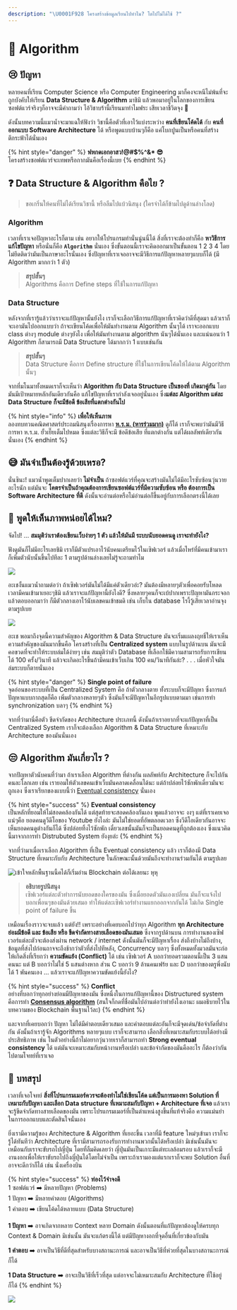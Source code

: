 ```yaml
---
description: "\U0001F928 โครงสร้างข้อมูลเรียนไปทำไม? โตไปไม่ได้ใช้ ?"
---
```


# 👶 Algorithm

## 😢 ปัญหา

หลายคนที่เรียน Computer Science หรือ Computer Engineering มาก็คงจะหนีไม่พ้นที่จะถูกบังคับให้เรียน **Data Structure & Algorithm** มาชิมิ แล้วพอมาอยู่ในโลกของการเขียนซอฟต์แวร์จริงๆก็อาจจะมีคำถามว่า ไอ้วิชาบร้านี้เรียนมาทำไมฟระ เสียเวลาชีวิตจุง 🤬 

ดังนั้นบทความนี้แมวน้ำจะมาแฉให้ฟังว่า วิชานี้คือตัวที่เอาไว้แบ่งระหว่าง **คนที่เขียนโค้ดได้** กับ **คนที่ออกแบบ Software Architecture** ได้ หรือพูดแบบบ้านๆก็คือ แค่โบกปูนเป็นหรือคนที่สร้างตึกระฟ้าได้นั่นเอง

{% hint style="danger" %}
**ฟหกดเอกอาสว!@\#$%^&\* 😎**  
โครงสร้างซอฟต์แวร์จะเทพหรือกากมันคือเรื่องนี้เบย
{% endhint %}

## ❓ Data Structure & Algorithm คือไย ?

> ขอเกริ่นให้คนที่ไม่ได้เรียนวิชานี้ หรือลืมไปแบ้วนิสนุง \(ใครจำได้ก็ข้ามไปดูด้านล่างโลด\)

### Algorithm

เวลาที่เราเจอปัญหาอะไรก็ตาม เช่น อยากให้โปรแกรมทำนั่นนู่นนี่ได้ สิ่งที่เราจะต้องทำก็คือ **หาวิธีการแก้ไขปัญหา** หรือนั่นก็คือ **`Algorithm`** นั่นเอง ซึ่งขั้นตอนนี้เราจะคิดออกมาเป็นขั้นตอน 1 2 3 4 โดยไม่ยึดติดว่ามันเป็นภาษาอะไรนั่นเอง ซึ่งปัญหาที่เราเจออาจจะมีวิธีการแก้ปัญหาหลายๆแบบก็ได้ \(มี Algorithm มากกว่า 1 ตัว\)

> **สรุปสั้นๆ**  
> Algorithms คือการ Define steps ที่ใช้ในการแก้ปัญหา

### Data Structure

หลังจากที่เรารู้แล้วว่าเราจะแก้ปัญหานั้นยังไง เราก็จะเลือกวิธีการแก้ปัญหาที่เราคิดว่าดีที่สุดมา แล้วเราก็จะเอามันไปออกแบบว่า ถ้าจะเขียนโค้ดเพื่อให้มันทำงานตาม Algorithm นั้นๆได้ เราจะออกแบบ class ต่างๆ module ต่างๆยังไง เพื่อให้มันทำงานตาม algorithm นันๆได้นั่นเอง และแน่นอนว่า 1 Algorithm ก็สามารถมี Data Structure ได้มากกว่า 1 แบบเช่นกัน

> **สรุปสั้นๆ**  
> Data Structure คือการ Define structure ที่ใช้ในการเขียนโค้ดให้ได้ตาม Algorithm นั้นๆ

จากที่มโนมาทั้งหมดเราก็จะเห็นว่า **Algorithm กับ Data Structure เป็นของที่ เกิดมาคู่กัน** โดยมันมีเป้าหมายหลักอันเดียวกันคือ แก้ไขปัญหาที่เรากำลังเจออยู่นั่นเอง ซึ่ง**แต่ละ Algorithm แต่ละ Data Structure ก็จะมีข้อดี ข้อเสียที่แตกต่างกันไป**

{% hint style="info" %}
**เพื่อให้เห็นภาพ**  
ลองทบทวนคณิตศาสตร์ประถมนิสนุงเรื่องการหา [**ห.ร.ม. \(หารร่วมมาก\)**](https://en.wikipedia.org/wiki/Greatest_common_divisor) ดูก็ได้ เราก็จะพบว่ามันมีวิธีการหา ห.ร.ม. ยั้วเยี๊ยเต็มไปหมด ซึ่งแต่ละวิธีก็จะมี ข้อดีข้อเสีย ที่แตกต่างกัน แต่ได้ผลลัพท์เดียวกันนั่นเอง
{% endhint %}

## 😅 มันจำเป็นต้องรู้ด้วยเหรอ?

นั่นซินะ! แมวน้ำพูดเต็มปากเลยว่า **ไม่จำเป็น** ถ้าซอฟต์แวร์ที่คุณจะสร้างมันไม่ได้มีอะไรซับซ้อนวุ่นวายอะไรนัก แต่มันจะ **โคตรจำเป็นถ้าคุณต้องการเขียนซอฟต์แวร์ที่มีความซับซ้อน หรือ ต้องการเป็น Software Architecture ที่ดี** ดังนั้นจะอ่านต่อหรือไม่อ่านต่อก็ขึ้นอยู่กับการเลือกตรงนี้ได้เลย

## 🤔 พูดให้เห็นภาพหน่อยได้ไหม?

จัดไป! ... **สมมุติว่าเราต้องเขียนเว็บง่ายๆ 1 ตัว แล้วให้มันมี ระบบนับยอดคนดู เราจะทำยังไง?**

ฟังดูมันก็ไม่มีอะไรเลยชิมิ เราก็มีตัวแปรเอาไว้นับคนเตรียมไว้ในเซิฟเวอร์ แล้วเมื่อไหร่ที่มีคนเข้ามาเราก็เพิ่มตัวนับนั้นขึ้นไปทีละ 1 ตามรูปด้านล่างเลยไม่รู้จะถามทำไม

![](../../.gitbook/assets/image%20%281009%29.png)

อะเชงั้นแมวน้ำถามต่อว่า ถ้าเซิฟเวอร์มันไม่ได้มีแค่ตัวเดียวอ่ะ? มันต้องมีหลายๆตัวเพื่อคอยรับโหลดเวลามีคนเข้ามาเยอะๆชิมิ แล้วเราจะแก้ปัญหานี้ยังไงดี? ซึ่งหลายๆคนก็จะเบ้ปากเพราะปัญหามันกระจอก แล้วตอบออกมาว่า ก็มีตัวกลางเอาไว้นับเลขคนเข้าชมดิ เช่น เก็บใน database ไรงี้วู้เสียเวลาอ่านจุง ตามรูปเบย

![](../../.gitbook/assets/image%20%281006%29.png)

อะเช พอมาถึงจุดนี้ความสำคัญของ Algorithm & Data Structure มันจะเริ่มแผลงฤทธิ์ให้เราเห็นความสำคัญของมันมากขึ้นคือ โครงสร้างที่เป็น **Centralized system** แบบในรูปด้านบน มันจะมีคอขวดที่จะทำให้ระบบล่มได้ง่ายๆ เช่น สมมุติว่าตัว Database ที่เลือกใช้มีความสามารถรับการเขียนได้ 100 ครั้ง/วินาที แล้วจะเกิดอะไรขึ้นถ้ามีคนเข้าเว็บเกิน 100 คน/วินาทีกันล่ะ? . . . เมื่อหัวใจมันล่มระบบก็ตายนั่นเอง

{% hint style="danger" %}
**Single point of failure**  
จุดอ่อนของระบบที่เป็น Centralized System คือ ถ้าตัวกลางตาย ทั้งระบบก็จะมีปัญหา ซึ่งการแก้ปัญหาแบบกากสุดก็คือ เพิ่มตัวกลางหลายๆตัว ซึ่งมันก็จะมีปัญหาในอีกรูปแบบตามมา เช่นการทำ synchronization บลาๆ
{% endhint %}

จากที่ว่ามานี่คือตัว ขีดจำกัดของ Architecture ประเภทนี้ ดังนั้นถ้าเราอยากที่จะแก้ปัญหาที่เป็น Centralized System เราก็จะต้องเลือก Algorithm & Data Structure ที่เหมาะกับ Architecture ของมันนั่นเอง

## 😒 Algorithm มันเกี่ยวไร ?

จากปัญหาตัวนับคนที่ว่ามา ถ้าเราเลือก Algorithm ที่ต่างกัน ผลลัพท์กับ Architecture ก็จะไปกันคนละโลกเลย เช่น  เรายอมให้ตัวเลขคนเข้าเว็บมันคลาดเคลื่อนได้นะ แต่ถ้าปล่อยไว้ซักพักเดี๋ยวมันจะถูกเอง ซึ่งเราเรียกของแบบนี้ว่า [Eventual consistency](https://en.wikipedia.org/wiki/Eventual_consistency) นั่นเอง

{% hint style="success" %}
**Eventual consistency**  
เป็นหลักที่ยอมให้ไม่สอดคล้องกันได้ แต่สุดท้ายจะสอดคล้องกันเอง พูดแล้วอาจจะ งงๆ แต่ที่เราเคยเจอแน่ๆคือ ยอดคนดูวีดีโอของ Youtube ยังไงล่ะ มันไม่ใช่ยอดที่อัพตลอดเวลา ซึ่งวีดีโอเดียวกันอาจจะเห็นยอดคนดูต่างกันก็ได้ ซึ่งปล่อยทิ้งไว้ซักพัก เดี๋ยวเลขนั้นมันก็จะเป็นยอดคนดูที่ถูกต้องเอง ซึ่งแนวคิดนี้มาจากการทำ  Distrubuted System ยังงุยล่ะ
{% endhint %}

จากที่ว่ามาเมื่อเราเลือก Algorithm ที่เป็น Eventual consistency แล้ว เราก็ต้องมี Data Structure ที่เหมาะกับกับ Architecture ในลักษณะนั้นด้วยมันถึงจะทำงานร่วมกันได้ ตามรูปเลย

![&#xE40;&#xE02;&#xE49;&#xE32;&#xE43;&#xE08;&#xE2B;&#xE25;&#xE31;&#xE01;&#xE1E;&#xE37;&#xE49;&#xE19;&#xE10;&#xE32;&#xE19;&#xE19;&#xE35;&#xE49;&#xE04;&#xE44;&#xE14;&#xE49;&#xE01;&#xE47;&#xE40;&#xE23;&#xE34;&#xE48;&#xE21;&#xE2D;&#xE48;&#xE32;&#xE19; Blockchain &#xE15;&#xE48;&#xE2D;&#xE44;&#xE14;&#xE49;&#xE40;&#xE25;&#xE22;&#xE19;&#xE30; &#xE2B;&#xE38;&#xE2B;&#xE38;](../../.gitbook/assets/image%20%281007%29.png)

> **อธิบายรูปนิสนุง**  
> เซิฟเวอร์แต่ละตัวทำการนับยอดของใครของมัน ซึ่งเมื่อยอดตัวมันเองเปลี่ยน มันก็จะแจ้งไปบอกเพื่อนๆของมันด้วยเสมอ ทำให้แต่ละเซิฟเวอร์ทำงานแยกออกจากกันได้ ไม่เกิด Single point of failure ขึ้น

เหมือนเรื่องราวจะจบแล้ว แต่ยัง!! เพราะอย่างที่เคยบอกไปว่าทุก Algorithm **ทุก Architecture ย่อมมีข้อดี และ ข้อเสีย หรือ ขีดจำกัดทางสายเลือดของมันเสมอ** ซึ่งจากรูปด้านบน การทำงานของเซิฟเวอร์แต่ละตัวจะต้องส่งผ่าน network / internet ดังนั้นมันก็จะมีปัญหาเรื่อง ส่งถึงบ้างไม่ถึงบ้าง, ข้อมูลที่ส่งไปก่อนถาจจะถึงช้ากว่าตัวที่ส่งไปทีหลัง, Concurrency บลาๆ ซึ่งทั้งหมดทั้งมวลมันจะก่อให้เกิดสิ่งที่เรียกว่า **ความขัดแย้ง \(Conflict\)** ได้ เช่น เซิฟเวอร์ A บอกว่ายอดรวมตอนนี้เป็น 3 แสนคนนะ แต่ B บอกว่าไม่ใช่ 5 แสนต่างหาก ส่วน C บอกว่า 9 ล้านคนเฟร้ย และ D บอกว่าของตรูพึ่งนับได้ 1 พันคนเอง ... แล้วเราจะแก้ปัญหาความขัดแย้งนี้ยังไง?

{% hint style="success" %}
**Conflict**  
อย่างที่บอกว่าทุกอย่างย่อมมีปัญหาของมัน ซึ่งหนึ่งในการแก้ปัญหานี้ของ Distructured system คือการทำ [**Consensus algorithm**](https://www.saladpuk.com/cloud/blockchain/consensus-algorithm) \(สนใจก็กดที่ชื่อมันไปอ่านต่อว่าทำยังไงเอานะ ผมอธิบายไว้ในบทความของ Blockchain พื้นฐานไว้ละ\)
{% endhint %}

และจากที่เคยบอกว่า ปัญหา ไม่ได้มีคำตอบเดียวเสมอ และคำตอบแต่ละอันก็จะมีจุดเด่น/ข้อจำกัดที่ต่างกัน ดังนั้นถ้าเรารู้จัก Algorithms หลายๆแบบ เราก็จะสามารถ เลือกสิ่งที่เหมาะสมกับระบบได้อย่างมีประสิทธิภาพ เช่น ในตัวอย่างนี้ถ้าไม่อยากวุ่นวายเราก็สามารถทำ **Strong eventual consistency** ได้ แต่มันจะเหมาะสมกับหน้างานหรือเปล่า และข้อจำกัดของมันคืออะไร ก็ต้องว่ากันไปตามโจทย์ที่เราเจอ

## 🎯 บทสรุป

เวลาที่เจอโจทย์ **สิ่งที่โปรแกรมเมอร์ควรจะต้องทำไม่ใช่เขียนโค้ด แต่เป็นการมองหา Solution ที่เหมาะกับปัญหา และเลือก Data structure ที่เหมาะสมกับปัญหา + Architecture ที่เจอ** แล้วเราจะรู้ขีดจำกัดทางสายเลือดของมัน เพราะโปรแกรมเมอร์ที่เป็นตำแหน่งสูงขึ้นที่แท้จริงคือ ความแม่นยำในการออกแบบและตัดสินใจนั่นเอง

ยิ่งเรามีความรู้ของ Architecture & Algorithm ที่เยอะขึ้น เวลาที่มี feature ใหม่ๆเข้ามา เราก็จะรู้ได้ทันทีว่า Architecture ที่เรามีสามารถรองรับการทำงานพวกนั้นได้หรือเปล่า มิเช่นนั้นมันจะเหมือนกับเราจะขับรถไปญี่ปุ่น โดยที่ลืมคิดเลยว่า ญี่ปุ่นมันเป็นเกาะมีแต่ทะเลล้อมรอบ แล้วเราก็จะมีงานงอกเพื่อให้เราขับรถไปถึงญี่ปุ่นได้โดยไม่จำเป็น เพราะถ้าเรามองแต่แรกเราก็จะพบ Solution อื่นที่อาจจะดีกว่าก็ได้ เช่น นั่งเครื่องบิน

{% hint style="success" %}
**ท่องไว้จำจงดี**  
1 ซอฟต์แวร์ ➡️ มีหลายปัญหา \(Problems\)  
1 ปัญหา ➡️ มีหลายคำตอบ \(Algorithms\)  
1 คำตอบ ➡️ เขียนโค้ดได้หลายแบบ \(Data Structure\)  
  
**1 ปัญหา** ➡️ อาจเกิดจากหลาย Context หลาย Domain ดังนั้นตอนที่แก้ปัญหาต้องดูให้ครบทุก Context & Domain มิเช่นนั้น มันจะแก้ตรงนี้ได้ แต่มีปัญหางอกที่จุดอื่นที่เกี่ยวข้องกับมัน

**1 คำตอบ** ➡️ อาจเป็นวิธีที่ดีที่สุดสำหรับบางสถานะการณ์ และอาจเป็นวิธีที่ห่วยที่สุดในบางสถานะการณ์ก็ได้

**1 Data Structure** ➡️  อาจะเป็นวิธีที่เร็วที่สุด แต่อาจจะไม่เหมาะสมกับ Architecture ที่ใช้อยู่ก็ได้
{% endhint %}

![](../../.gitbook/assets/1_bppvelo9_qqqsdz7csbwxq.gif)

